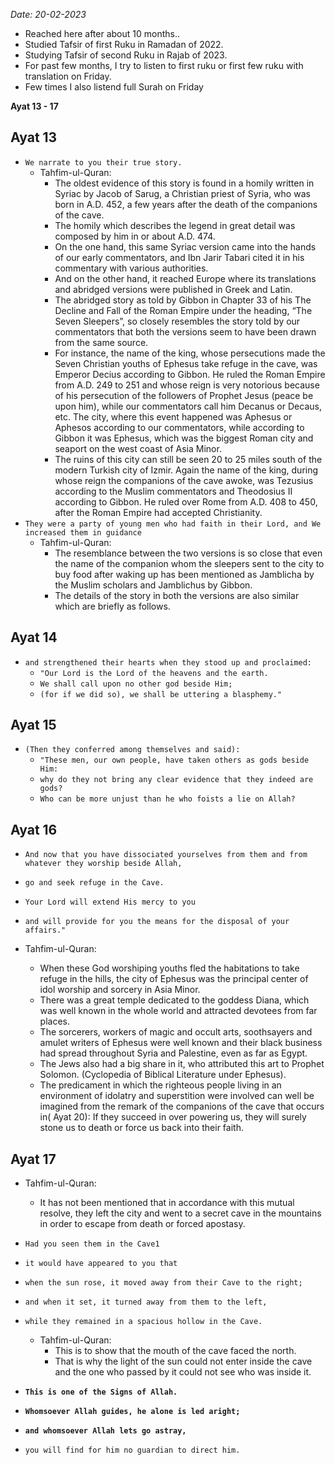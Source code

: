
*Date: 20-02-2023*

- Reached here after about 10 months.. 
- Studied Tafsir of first Ruku in Ramadan of 2022.
- Studying Tafsir of second Ruku in Rajab of 2023.
- For past few months, I try to listen to first ruku or first few ruku with translation on Friday.
- Few times I also listend full Surah on Friday


**Ayat  13 - 17**

## Ayat 13

- `We narrate to you their true story.`
  - Tahfim-ul-Quran:
    - The oldest evidence of this story is found in a homily written in Syriac by Jacob of Sarug, a Christian priest of Syria, who was born in A.D. 452, a few years after the death of the companions of the cave.
    - The homily which describes the legend in great detail was composed by him in or about A.D. 474.
    - On the one hand, this same Syriac version came into the hands of our early commentators, and Ibn Jarir Tabari cited it in his commentary with various authorities.
    - And on the other hand, it reached Europe where its translations and abridged versions were published in Greek and Latin.
    - The abridged story as told by Gibbon in Chapter 33 of his The Decline and Fall of the Roman Empire under the heading, “The Seven Sleepers”, so closely resembles the story told by our commentators that both the versions seem to have been drawn from the same source.
    - For instance, the name of the king, whose persecutions made the Seven Christian youths of Ephesus take refuge in the cave, was Emperor Decius according to Gibbon. He ruled the Roman Empire from A.D. 249 to 251 and whose reign is very notorious because of his persecution of the followers of Prophet Jesus (peace be upon him), while our commentators call him Decanus or Decaus, etc. The city, where this event happened was Aphesus or Aphesos according to our commentators, while according to Gibbon it was Ephesus, which was the biggest Roman city and seaport on the west coast of Asia Minor.
    - The ruins of this city can still be seen 20 to 25 miles south of the modern Turkish city of Izmir. Again the name of the king, during whose reign the companions of the cave awoke, was Tezusius according to the Muslim commentators and Theodosius II according to Gibbon. He ruled over Rome from A.D. 408 to 450, after the Roman Empire had accepted Christianity.
- `They were a party of young men who had faith in their Lord, and We increased them in guidance`
  - Tahfim-ul-Quran:
    - The resemblance between the two versions is so close that even the name of the companion whom the sleepers sent to the city to buy food after waking up has been mentioned as Jamblicha by the Muslim scholars and Jamblichus by Gibbon.
    - The details of the story in both the versions are also similar which are briefly as follows.

## Ayat 14

- `and strengthened their hearts when they stood up and proclaimed:`
  - `"Our Lord is the Lord of the heavens and the earth.`
  - `We shall call upon no other god beside Him;`
  - `(for if we did so), we shall be uttering a blasphemy."`

## Ayat 15

- `(Then they conferred among themselves and said):`
  - `"These men, our own people, have taken others as gods beside Him:`
  - `why do they not bring any clear evidence that they indeed are gods?`
  - `Who can be more unjust than he who foists a lie on Allah?`

## Ayat 16

- `And now that you have dissociated yourselves from them and from whatever they worship beside Allah,`
- `go and seek refuge in the Cave.`
- `Your Lord will extend His mercy to you`
- `and will provide for you the means for the disposal of your affairs."`

- Tahfim-ul-Quran:
  - When these God worshiping youths fled the habitations to take refuge in the hills, the city of Ephesus was the principal center of idol worship and sorcery in Asia Minor.
  - There was a great temple dedicated to the goddess Diana, which was well known in the whole world and attracted devotees from far places.
  - The sorcerers, workers of magic and occult arts, soothsayers and amulet writers of Ephesus were well known and their black business had spread throughout Syria and Palestine, even as far as Egypt.
  - The Jews also had a big share in it, who attributed this art to Prophet Solomon. (Cyclopedia of Biblical Literature under Ephesus).
  - The predicament in which the righteous people living in an environment of idolatry and superstition were involved can well be imagined from the remark of the companions of the cave that occurs in( Ayat 20): If they succeed in over powering us, they will surely stone us to death or force us back into their faith.

## Ayat 17

- Tahfim-ul-Quran:
  - It has not been mentioned that in accordance with this mutual resolve, they left the city and went to a secret cave in the mountains in order to escape from death or forced apostasy.

- `Had you seen them in the Cave1`
- `it would have appeared to you that`
- `when the sun rose, it moved away from their Cave to the right;`
- `and when it set, it turned away from them to the left,`
- `while they remained in a spacious hollow in the Cave.`
  - Tahfim-ul-Quran:
    - This is to show that the mouth of the cave faced the north.
    - That is why the light of the sun could not enter inside the cave and the one who passed by it could not see who was inside it.
- **`This is one of the Signs of Allah.`**
- **`Whomsoever Allah guides, he alone is led aright;`**
- **`and whomsoever Allah lets go astray,`**
- `you will find for him no guardian to direct him.`